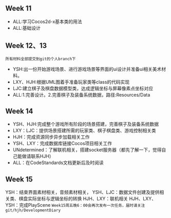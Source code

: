 ## Week 11
- ALL:学习Cocos2d-x基本类的用法
- ALL:基础设计

## Week 12、13
`所有材料全部提交到git的个人branch下`
- YSH:出一份开始游戏场景、进行游戏场景等界面的ui设计并准备ui相关美术材料。
- LXY、HJH:根据UML图着手准备玩家类等class的代码实现
- LJC:建立棋子及棋盘数据模型类，达成逻辑坐标与屏幕像素点坐标对应
- ALL:1.完善设计。2.完善棋子及装备系统数据，路径:Resources/Data

## Week 14
- YSH、HJH:完成整个游戏所有阶段的场景搭建，完善棋子及装备系统数据
- LXY：LJC：提供场景搭建所需的玩家类、棋子棋盘类、游戏控制相关类
- HJH：完成资源同步异步加载相关工作
- YSH、LXY：完成数据库链接Cocos项目相关工作
- UNdetermined：了解联机相关，搭建socket服务器（都先了解一下，觉得自己能做请联系HJH）
- ALL：在CodeStandards文档更新后及时阅读

## Week 15
YSH：结束界面素材相关，音频素材相关，
YSH、LJC：数据文件创建及提供相关类、棋盘实际坐标与逻辑坐标的转换
HJH、LXY：联机相关
HJH、LXY、YSH：完成PlayScene
`Week15周五晚6：00会再次发布一次任务，届时请关注git/hjh/DevelopmentDiary`